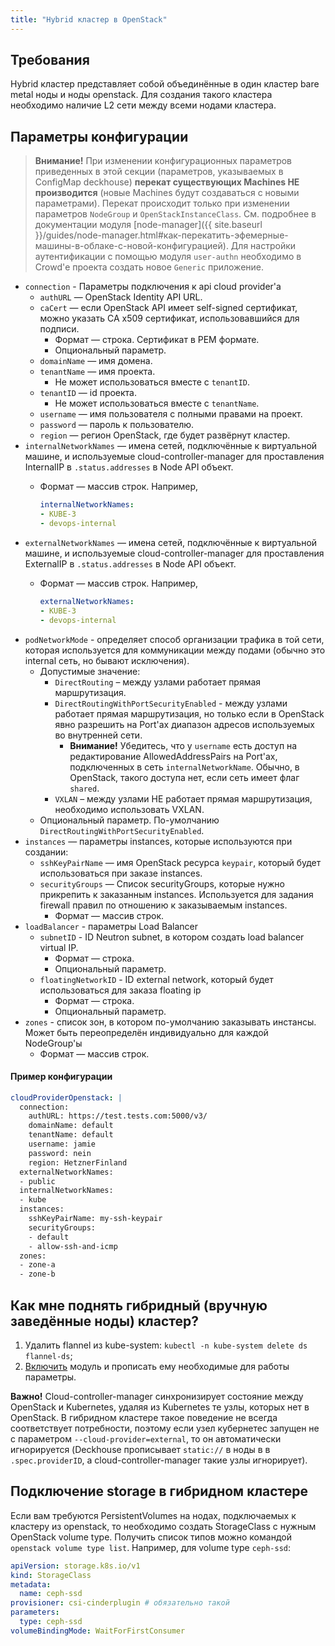 ```yaml
---
title: "Hybrid кластер в OpenStack" 
---
```


## Требования
Hybrid кластер представляет собой объединённые в один кластер bare metal ноды и ноды openstack. Для создания такого кластера
необходимо наличие L2 сети между всеми нодами кластера.

## Параметры конфигурации

> **Внимание!** При изменении конфигурационных параметров приведенных в этой секции (параметров, указываемых в ConfigMap deckhouse) **перекат существующих Machines НЕ производится** (новые Machines будут создаваться с новыми параметрами). Перекат происходит только при изменении параметров `NodeGroup` и `OpenStackInstanceClass`. См. подробнее в документации модуля [node-manager]({{ site.baseurl }}/guides/node-manager.html#как-перекатить-эфемерные-машины-в-облаке-с-новой-конфигурацией).
Для настройки аутентификации с помощью модуля `user-authn` необходимо в Crowd'е проекта создать новое `Generic` приложение.

* `connection` - Параметры подключения к api cloud provider'a
    * `authURL` — OpenStack Identity API URL.
    * `caCert` — если OpenStack API имеет self-signed сертификат, можно указать CA x509 сертификат, использовавшийся для подписи.
        * Формат — строка. Сертификат в PEM формате.
        * Опциональный параметр.
    * `domainName` — имя домена.
    * `tenantName` — имя проекта.
        * Не может использоваться вместе с `tenantID`.
    * `tenantID` — id проекта.
        * Не может использоваться вместе с `tenantName`.
    * `username` — имя пользователя с полными правами на проект.
    * `password` — пароль к пользователю.
    * `region` — регион OpenStack, где будет развёрнут кластер.
* `internalNetworkNames` — имена сетей, подключённые к виртуальной машине, и используемые cloud-controller-manager для проставления InternalIP в `.status.addresses` в Node API объект.
    * Формат — массив строк. Например,

        ```yaml
        internalNetworkNames:
        - KUBE-3
        - devops-internal
        ```
* `externalNetworkNames` — имена сетей, подключённые к виртуальной машине, и используемые cloud-controller-manager для проставления ExternalIP в `.status.addresses` в Node API объект.
    * Формат — массив строк. Например,

        ```yaml
        externalNetworkNames:
        - KUBE-3
        - devops-internal
        ```
* `podNetworkMode` - определяет способ организации трафика в той сети, которая используется для коммуникации между подами (обычно это internal сеть, но бывают исключения).
    * Допустимые значение:
      * `DirectRouting` – между узлами работает прямая маршрутизация.
      * `DirectRoutingWithPortSecurityEnabled` - между узлами работает прямая маршрутизация, но только если в OpenStack явно разрешить на Port'ах диапазон адресов используемых во внутренней сети.
          * **Внимание!** Убедитесь, что у `username` есть доступ на редактирование AllowedAddressPairs на Port'ах, подключенных в сеть `internalNetworkName`. Обычно, в OpenStack, такого доступа нет, если сеть имеет флаг `shared`.
      * `VXLAN` – между узлами НЕ работает прямая маршрутизация, необходимо использовать VXLAN.
    * Опциональный параметр. По-умолчанию `DirectRoutingWithPortSecurityEnabled`.
* `instances` — параметры instances, которые используются при создании:
    * `sshKeyPairName` — имя OpenStack ресурса `keypair`, который будет использоваться при заказе instances.
    * `securityGroups` — Список securityGroups, которые нужно прикрепить к заказанным instances. Используется для задания firewall правил по отношению к заказываемым instances.
        * Формат — массив строк.
* `loadBalancer` - параметры Load Balancer
    * `subnetID` - ID Neutron subnet, в котором создать load balancer virtual IP.
        * Формат — строка.
        * Опциональный параметр.
    * `floatingNetworkID` - ID external network, который будет использоваться для заказа floating ip
        * Формат — строка.
        * Опциональный параметр.
* `zones` - список зон, в котором по-умолчанию заказывать инстансы. Может быть переопределён индивидуально для каждой NodeGroup'ы
    * Формат — массив строк.

#### Пример конфигурации

```yaml
cloudProviderOpenstack: |
  connection:
    authURL: https://test.tests.com:5000/v3/
    domainName: default
    tenantName: default
    username: jamie
    password: nein
    region: HetznerFinland
  externalNetworkNames:
  - public
  internalNetworkNames:
  - kube
  instances:
    sshKeyPairName: my-ssh-keypair
    securityGroups:
    - default
    - allow-ssh-and-icmp
  zones:
  - zone-a
  - zone-b
```

## Как мне поднять гибридный (вручную заведённые ноды) кластер?

1. Удалить flannel из kube-system: `kubectl -n kube-system delete ds flannel-ds`;
2. [Включить](#пример-конфигурации) модуль и прописать ему необходимые для работы параметры.

**Важно!** Cloud-controller-manager синхронизирует состояние между OpenStack и Kubernetes, удаляя из Kubernetes те узлы, которых нет в OpenStack. В гибридном кластере такое поведение не всегда соответствует потребности, поэтому если узел кубернетес запущен не с параметром `--cloud-provider=external`, то он автоматически игнорируется (Deckhouse прописывает `static://` в ноды в в `.spec.providerID`, а cloud-controller-manager такие узлы игнорирует).

## Подключение storage в гибридном кластере

Если вам требуются PersistentVolumes на нодах, подключаемых к кластеру из openstack, то необходимо создать StorageClass с нужным OpenStack volume type. Получить список типов можно командой `openstack volume type list`.
Например, для volume type `ceph-ssd`:

```yaml
apiVersion: storage.k8s.io/v1
kind: StorageClass
metadata:
  name: ceph-ssd
provisioner: csi-cinderplugin # обязательно такой
parameters:
  type: ceph-ssd
volumeBindingMode: WaitForFirstConsumer
```
